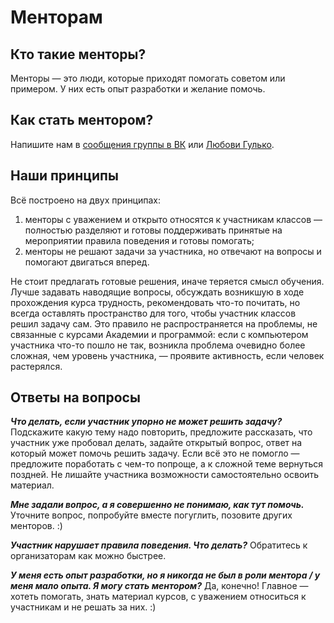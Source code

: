 # Менторам

## Кто такие менторы?
Менторы — это люди, которые приходят помогать советом или примером. У них есть опыт разработки и желание помочь.

## Как стать ментором?
Напишите нам в [сообщения группы в ВК](https://vk.me/pitercss_class) или [Любови Гулько](https://vk.com/ezhikar).

## Наши принципы 
Всё построено на двух принципах:
1. менторы с уважением и открыто относятся к участникам классов — полностью разделяют и готовы поддерживать принятые на мероприятии правила поведения и готовы помогать;
2. менторы не решают задачи за участника, но отвечают на вопросы и помогают двигаться вперед.

Не стоит предлагать готовые решения, иначе теряется смысл обучения. Лучше задавать наводящие вопросы, обсуждать возникшую в ходе прохождения курса трудность, рекомендовать что-то почитать, но всегда оставлять пространство для того, чтобы участник классов решил задачу сам. Это правило не распространяется на проблемы, не связанные с курсами Академии и программой: если с компьютером участника что-то пошло не так, возникла проблема очевидно более сложная, чем уровень участника, — проявите активность, если человек растерялся.


## Ответы на вопросы

***Что делать, если участник упорно не может решить задачу?***
Подскажите какую тему надо повторить, предложите рассказать, что участник уже пробовал делать, задайте открытый вопрос, ответ на который может помочь решить задачу. Если всё это не помогло — предложите поработать с чем-то попроще, а к сложной теме вернуться поздней. Не лишайте участника возможности самостоятельно освоить материал.

***Мне задали вопрос, а я совершенно не понимаю, как тут помочь.***
Уточните вопрос, попробуйте вместе погуглить, позовите других менторов. :)

***Участник нарушает правила поведения. Что делать?***
Обратитесь к организаторам как можно быстрее. 

***У меня есть опыт разработки, но я никогда не был в роли ментора / у меня мало опыта. Я могу стать ментором?*** 
Да, конечно! Главное — хотеть помогать, знать материал курсов, с уважением относиться к участникам и не решать за них. :)

